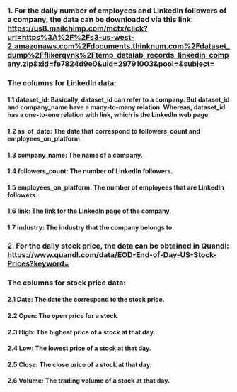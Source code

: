 ### 1. For the daily number of employees and LinkedIn followers of a company, the data can be downloaded via this link: https://us8.mailchimp.com/mctx/click?url=https%3A%2F%2Fs3-us-west-2.amazonaws.com%2Fdocuments.thinknum.com%2Fdataset_dump%2Fflikerqvnk%2Ftemp_datalab_records_linkedin_company.zip&xid=fe7824d9e0&uid=29791003&pool=&subject=

### The columns for LinkedIn data:
#### 1.1 dataset_id: Basically, dataset_id can refer to a company. But dataset_id and company_name have a many-to-many relation. Whereas, dataset_id  has a one-to-one relation with link, which is the LinkedIn web page.
#### 1.2 as_of_date: The date that correspond to followers_count and employees_on_platform.
#### 1.3 company_name: The name of a company.
#### 1.4 followers_count: The number of LinkedIn followers.
#### 1.5 employees_on_platform: The number of employees that are LinkedIn followers.
#### 1.6 link: The link for the LinkedIn page of the company.
#### 1.7 industry: The industry that the company belongs to.

### 2. For the daily stock price, the data can be obtained in Quandl: https://www.quandl.com/data/EOD-End-of-Day-US-Stock-Prices?keyword=
### The columns for stock price data:
#### 2.1 Date: The date the correspond to the stock price.
#### 2.2 Open: The open price for a stock
#### 2.3 High: The highest price of a stock at that day.
#### 2.4 Low: The lowest price of a stock at that day.
#### 2.5 Close: The close price of a stock at that day.
#### 2.6 Volume: The trading volume of a stock at that day.
